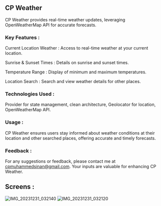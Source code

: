 ## CP Weather

CP Weather provides real-time weather updates, leveraging OpenWeatherMap API for accurate forecasts.   

### Key Features :

Current Location Weather : Access to real-time weather at your current location.

Sunrise & Sunset Times : Details on sunrise and sunset times.
 
Temperature Range : Display of minimum and maximum temperatures.

Location Search : Search and view weather details for other places.

### Technologies Used :

Provider for state management, clean architecture, Geolocator for location, OpenWeatherMap API.

### Usage :
CP Weather ensures users stay informed about weather conditions at their location and other searched places, offering accurate and timely forecasts.

### Feedback :
For any suggestions or feedback, please contact me at cpmuhammedsinan@gmail.com. Your inputs are valuable for enhancing CP Weather.
 
## Screens :
![IMG_20231231_032140](https://github.com/MUHAMMEDSINANCP/CP-Weather/assets/68960205/673c1eba-d1e2-4960-b15a-41bad310365e)
![IMG_20231231_032120](https://github.com/MUHAMMEDSINANCP/CP-Weather/assets/68960205/be07bc10-652f-4189-9d7c-ad6f5dd025a0)

